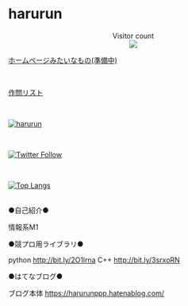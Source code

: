# harurun

<p align="center"> 
  Visitor count<br>
  <img src="https://profile-counter.glitch.me/harurunrunrun/count.svg" />
</p>

[ホームページみたいなもの(準備中)](https://harurunrunrun.github.io/Homepages/)

<br>

[作問リスト](https://harurunrunrun.github.io/Homepages/src/problemlist.html)

<br>

[![harurun](https://img.shields.io/endpoint?url=https%3A%2F%2Fatcoder-badges.now.sh%2Fapi%2Fatcoder%2Fjson%2Fharurun)](https://atcoder.jp/users/harurun)

<br>

[![Twitter Follow](https://img.shields.io/twitter/follow/harurun_p?style=social)](https://twitter.com/harurun_p) 

<br>

[![Top Langs](https://github-readme-stats.vercel.app/api/top-langs/?username=harurunrunrun&layout=compact)](https://github.com/anuraghazra/github-readme-stats) 


<br>
●自己紹介●

情報系M1

●競プロ用ライブラリ●

python http://bit.ly/2O1lrna
C++ http://bit.ly/3srxoRN

●はてなブログ●

ブログ本体 https://harurunppp.hatenablog.com/
